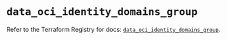 # `data_oci_identity_domains_group`

Refer to the Terraform Registry for docs: [`data_oci_identity_domains_group`](https://registry.terraform.io/providers/oracle/oci/6.18.0/docs/data-sources/identity_domains_group).
